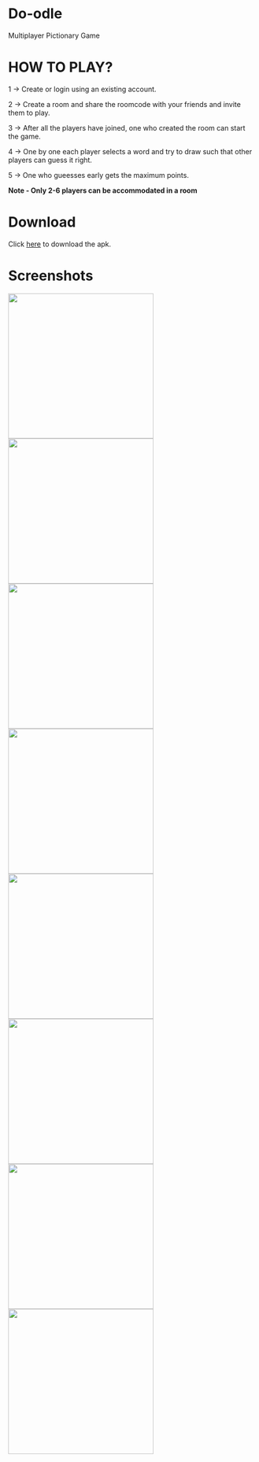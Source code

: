 # Do-odle
Multiplayer Pictionary Game 

# HOW TO PLAY?

1 -> Create or login using an existing account.

2 -> Create a room and share the roomcode with your friends and invite them to play.

3 -> After all the players have joined, one who created the room can start the game.

4 -> One by one each player selects a word and try to draw such that other players can guess it right.

5 -> One who gueesses early gets the maximum points.

**Note - Only 2-6 players can be accommodated in a room**

# Download

Click [here](https://drive.google.com/file/d/18lGMkGztZNcHgRU2F1Wxf0Xe0akniW7A/view?usp=sharing) to download the apk.

# Screenshots

<img src="app/src/main/assets/phone_screenshot_1.jpg" width="295"> <img src="app/src/main/assets/phone_screenshot_2.jpg" width="295">
<img src="app/src/main/assets/phone_screenshot_3.jpg" width="295">
<img src="app/src/main/assets/phone_screenshot_4.jpg" width="295">
<img src="app/src/main/assets/phone_screenshot_5.jpg" width="295">
<img src="app/src/main/assets/phone_screenshot_6.jpg" width="295">
<img src="app/src/main/assets/phone_screenshot_7.jpg" width="295">
<img src="app/src/main/assets/phone_screenshot_8.jpg" width="295">
